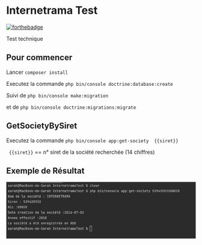 # Internetrama Test


[![forthebadge](http://forthebadge.com/images/badges/built-with-love.svg)](http://forthebadge.com)  

Test technique

## Pour commencer

Lancer  `` composer install ``

Executez la commande ``php bin/console doctrine:database:create ``

Suivi de ``php bin/console make:migration ``

et de ``php bin/console doctrine:migrations:migrate ``

## GetSocietyBySiret

Executez la commande ``php bin/console app:get-society  {{siret}}``

`` {{siret}}`` == n° siret de la société recherchée (14 chiffres)
## Exemple de Résultat

![Optional Text](images/screenshot.png)